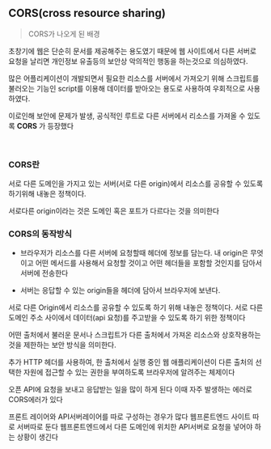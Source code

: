 ## CORS(cross resource sharing)

> CORS가 나오게 된 배경    

초창기에 웹은 단순히 문서를 제공해주는 용도였기 때문에 웹 사이트에서 다른 서버로 요청을 날리면 개인정보 유출등의 보안상 악의적인 행동을 하는것으로 의심하였다.     

많은 어플리케이션이 개발되면서 필요한 리소스를 서버에서 가져오기 위해 스크립트를 불러오는 기능인 script를 이용해 데이터를 받아오는 용도로 사용하여 우회적으로 사용하였다.   

이로인해 보안에 문제가 발생, 공식적인 루트로 다른 서버에서 리소스를 가져올 수 있도록 __CORS__ 가 등장했다    

<br>

### CORS란 
서로 다른 도메인을 가지고 있는 서버(서로 다른 origin)에서 리소스를 공유할 수 있도록 하기위해 내놓은 정책이다.    

서로다른 origin이라는 것은 도메인 혹은 포트가 다르다는 것을 의미한다

### CORS의 동작방식
- 브라우저가 리소스를 다른 서버에 요청할때 헤더에 정보를 담는다. 내 origin은 무엇이고 어떤 메서드를 사용해서 요청할 것이고 어떤 헤더들을 포함할 것인지를 담아서 서버에 전송한다   

- 서버는 응답할 수 있는 origin들을 헤더에 담아서 브라우저에 보낸다. 




서로 다른 Origin에서 리소스를 공유할 수 있도록 하기 위해 내놓은 정책이다. 서로 다른 도메인 주소 사이에서 데이터(api 요청)를 주고받을 수 있도록 하기 위한 정책이다

어떤 출처에서 불러운 문서나 스크립트가 다른 출처에서 가져온 리소스와 상호작용하는 것을 제한하는 보안 방식을 의미한다. 

추가 HTTP 헤더를 사용하여, 한 출처에서 실행 중인 웹 애플리케이션이 다른 출처의 선택한 자원에 접근할 수 있는 권한을 부여하도록 브라우저에 알려주는 체제이다


오픈 API에 요청을 보내고 응답받는 일을 많이 하게 된다
이때 자주 발생하는 에러로 CORS에러가 있다 

프론트 레이어와 API서버레이어를 따로 구성하는 경우가 많다
웹프론트엔드 사이트 따로 서버따로 둔다
웹프론트엔드에서 다른 도메인에 위치한 API서버로 요청을 넣어야 하는 상황이 생긴다


